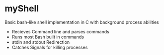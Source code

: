# myShell

Basic bash-like shell implementation in C with background process abilities

- Recieves Command line and parses commands
- Runs most Bash built in commands
- stdin and stdout Redirection
- Catches Signals for killing processes
